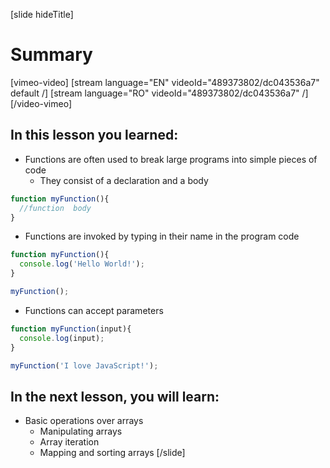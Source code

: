 [slide hideTitle]
# Summary

[vimeo-video]
[stream language="EN" videoId="489373802/dc043536a7" default /]
[stream language="RO" videoId="489373802/dc043536a7"  /]
[/video-vimeo]

## In this lesson you learned:

- Functions are often used to break large programs into simple pieces of code
  - They consist of a declaration and a body
  
```js
function myFunction(){
  //function  body
}
```

- Functions are invoked by typing in their name in the program code

```js live
function myFunction(){
  console.log('Hello World!');
}

myFunction();
```

- Functions can accept parameters
```js live
function myFunction(input){
  console.log(input);
}

myFunction('I love JavaScript!');
```

## In the next lesson, you will learn:

- Basic operations over arrays
  - Manipulating arrays
  - Array iteration
  - Mapping and sorting arrays
[/slide]
